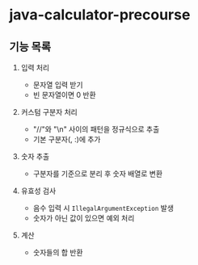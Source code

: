 # java-calculator-precourse

## 기능 목록

1. 입력 처리
    - 문자열 입력 받기
    - 빈 문자열이면 0 반환

2. 커스텀 구분자 처리
    - "//"와 "\n" 사이의 패턴을 정규식으로 추출
    - 기본 구분자(, :)에 추가

3. 숫자 추출
    - 구분자를 기준으로 분리 후 숫자 배열로 변환

4. 유효성 검사
    - 음수 입력 시 `IllegalArgumentException` 발생
    - 숫자가 아닌 값이 있으면 예외 처리

5. 계산
    - 숫자들의 합 반환